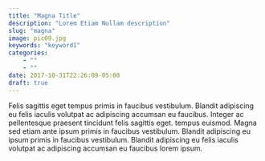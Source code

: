 ```yaml
---
title: "Magna Title"
description: "Lorem Etiam Nullam description"
slug: "magna"
image: pic09.jpg
keywords: "keyword1"
categories: 
    - ""
    - ""
date: 2017-10-31T22:26:09-05:00
draft: true
---
```



Felis sagittis eget tempus primis in faucibus vestibulum. Blandit adipiscing eu felis iaculis volutpat ac adipiscing accumsan eu faucibus. Integer ac pellentesque praesent tincidunt felis sagittis eget. tempus euismod. Magna sed etiam ante ipsum primis in faucibus vestibulum. Blandit adipiscing eu ipsum primis in faucibus vestibulum. Blandit adipiscing eu felis iaculis volutpat ac adipiscing accumsan eu faucibus lorem ipsum.
